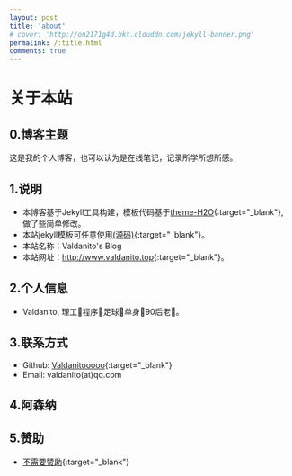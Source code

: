 ```yaml
---
layout: post
title: 'about'
# cover: 'http://on2171g4d.bkt.clouddn.com/jekyll-banner.png'
permalink: /:title.html
comments: true
---
```


# 关于本站

## 0.博客主题

这是我的个人博客，也可以认为是在线笔记，记录所学所想所感。

## 1.说明

- 本博客基于Jekyll工具构建，模板代码基于[theme-H2O](https://github.com/kaeyleo/jekyll-theme-H2O){:target="_blank"}, 做了些简单修改。
- 本站jekyll模板可任意使用[(源码)](https://github.com/Valdanitooooo/Valdanitooooo.github.io){:target="_blank"}。
- 本站名称：Valdanito's Blog
- 本站网址：<http://www.valdanito.top>{:target="_blank"}。

## 2.个人信息

- Valdanito, 理工🐶程序🐶足球🐶单身🐶90后老🐶。

## 3.联系方式

- Github: [Valdanitooooo](https://github.com/Valdanitooooo){:target="_blank"}
- Email: valdanito(at)qq.com

## 4.阿森纳

## 5.赞助

- [不需要赞助](https://www.unicef.org/zh){:target="_blank"}